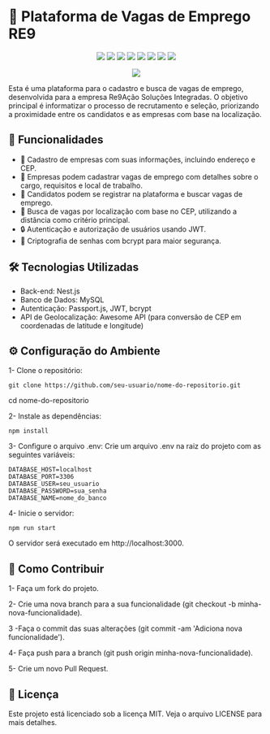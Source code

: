 # 📌 Plataforma de Vagas de Emprego RE9
<p align="center">
  <img src="https://img.shields.io/badge/TypeScript-007ACC?style=for-the-badge&logo=typescript&logoColor=white"/>
  <img src="https://img.shields.io/badge/License-MIT-yellow.svg?style=for-the-badge"/>
  <img src="https://img.shields.io/badge/platform-NestJS-red?style=for-the-badge&logo=nestjs"/>
  <img src="https://img.shields.io/badge/MySQL-005C84?style=for-the-badge&logo=mysql&logoColor=white"/>
  <img src="https://img.shields.io/badge/JWT-000000?style=for-the-badge&logo=JSON%20web%20tokens&logoColor=white"/>
  <img src="https://img.shields.io/badge/Node%20js-339933?style=for-the-badge&logo=nodedotjs&logoColor=white"/>
  <img src="https://img.shields.io/badge/npm-CB3837?style=for-the-badge&logo=npm&logoColor=white"/>
  <img src="https://img.shields.io/badge/typeorm-FE0803?style=for-the-badge&logo=typeorm&logoColor=white">
</p>

<p align="center">
  <img src="https://media1.giphy.com/media/v1.Y2lkPTc5MGI3NjExbjlyNjNhMWFvNGMwd3d5cTA3ZTE2MHdvaG9rY3M4b2pjb3BibzN1OSZlcD12MV9pbnRlcm5hbF9naWZfYnlfaWQmY3Q9Zw/JVvNVItg3I51n08Th2/200.webp"/>
</p>
Esta é uma plataforma para o cadastro e busca de vagas de emprego, desenvolvida para a empresa Re9Ação Soluções Integradas. O objetivo principal é informatizar o processo de recrutamento e seleção, priorizando a proximidade entre os candidatos e as empresas com base na localização.



## 🚀 Funcionalidades
- 📇 Cadastro de empresas com suas informações, incluindo endereço e CEP.
- 📝 Empresas podem cadastrar vagas de emprego com detalhes sobre o cargo, requisitos e local de trabalho.
- 👤 Candidatos podem se registrar na plataforma e buscar vagas de emprego.
- 📍 Busca de vagas por localização com base no CEP, utilizando a distância como critério principal.
- 🔒 Autenticação e autorização de usuários usando JWT.
- 🔐 Criptografia de senhas com bcrypt para maior segurança.



## 🛠️ Tecnologias Utilizadas
- Back-end: Nest.js
- Banco de Dados: MySQL
- Autenticação: Passport.js, JWT, bcrypt
- API de Geolocalização: Awesome API (para conversão de CEP em coordenadas de latitude e longitude)

## ⚙️ Configuração do Ambiente

 1- Clone o repositório:
```
git clone https://github.com/seu-usuario/nome-do-repositorio.git
```
cd nome-do-repositorio

2- Instale as dependências:
```
npm install
```
3- Configure o arquivo .env: Crie um arquivo .env na raiz do projeto com as seguintes variáveis:
```
DATABASE_HOST=localhost
DATABASE_PORT=3306
DATABASE_USER=seu_usuario
DATABASE_PASSWORD=sua_senha
DATABASE_NAME=nome_do_banco

```
4- Inicie o servidor:
```
npm run start
```
O servidor será executado em http://localhost:3000.

## 🤝 Como Contribuir

1- Faça um fork do projeto.

2- Crie uma nova branch para a sua funcionalidade (git checkout -b 
minha-nova-funcionalidade).

3 -Faça o commit das suas alterações (git commit -am 'Adiciona nova funcionalidade').

4- Faça push para a branch (git push origin minha-nova-funcionalidade).

5- Crie um novo Pull Request.

## 📜 Licença
Este projeto está licenciado sob a licença MIT. Veja o arquivo LICENSE para mais detalhes.
